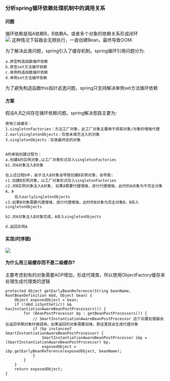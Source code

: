 
### 分析spring循环依赖处理机制中的调用关系

#### 问题
循环依赖是指A依赖B，B依赖A。或者多个对象的依赖关系形成闭环  
![](/Users/chris/xsource/images/spring_circle_1.png)
这种情况下容器会无限执行，一直创建Bean，最终导致OOM.

为了解决此类问题，spring引入了缓存机制。spring循环引用问题分为:
```
a.原型构造函数循环依赖
b.原型set方法循环依赖
c.单例构造函数循环依赖
d.单例set方法循环依赖
```
为了避免构造函数this指针逃逸问题，spring只支持解决单例set方法循环依赖

#### 方案

假设A,B之间存在循环依赖问题。spring解决思路主要为:
```
使用三级缓存：
1.singletonFactories：方法工厂对象，此工厂对象主要用于获取对象/对象的增强代理
2.earlySingletonObjects：存放未填充注入的对象
3.singletonObjects：存放最终态的对象


A的单独创建过程为：
a.创建A的实例对象,以工厂对象形式存入singletonFactories
b1.对A对象注入B对象

在上述过程b中，由于注入B对象会导致创建B实例对象，会导致:
c1.创建B实例对象，以工厂对象形式存入singletonFactories
c2.对B实例对象注入A对象, 如果A需要代理增强，进行代理增强，此时的A对象为不完全对象A，A
    存入earlySingletonObjects
c3.如果B对象需要代理增强，进行代理增强，此时的B对象为完全对象B，B存入singletonObjects

b2.对A对象注入B对象完成，A存入singletonObjects

d.返回实例A
```

#### 实现(时序图)
![](/Users/chris/xsource/images/spring_circle_2.jpg)

#### 为什么用三级缓存而不是二级缓存?
主要考虑到有的对象需要AOP增加，形成代理类，所以使用ObjectFactory缓存来处理生成代理类的逻辑
```
protected Object getEarlyBeanReference(String beanName, RootBeanDefinition mbd, Object bean) {
    Object exposedObject = bean;
    if (!mbd.isSynthetic() && hasInstantiationAwareBeanPostProcessors()) {
        for (BeanPostProcessor bp : getBeanPostProcessors()) {
            // SmartInstantiationAwareBeanPostProcessor 这个后置处理器会在返回早期对象时被调用，如果返回的对象需要加强，那这里就会生成代理对象
            if (bp instanceof SmartInstantiationAwareBeanPostProcessor) {
                SmartInstantiationAwareBeanPostProcessor ibp = (SmartInstantiationAwareBeanPostProcessor) bp;
                exposedObject = ibp.getEarlyBeanReference(exposedObject, beanName);
            }
        }
    }
    return exposedObject;
}

```

